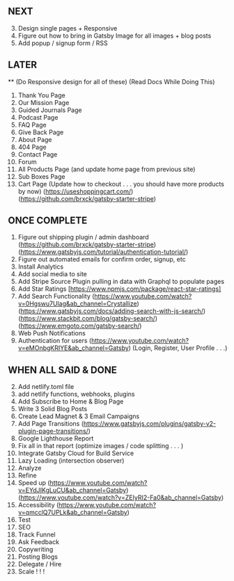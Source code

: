 ## NEXT

3. Design single pages + Responsive
4. Figure out how to bring in Gatsby Image for all images + blog posts
5. Add popup / signup form / RSS

## LATER

\*\* (Do Responsive design for all of these) (Read Docs While Doing This)

1. Thank You Page
2. Our Mission Page
3. Guided Journals Page
4. Podcast Page
5. FAQ Page
6. Give Back Page
7. About Page
8. 404 Page
9. Contact Page
10. Forum
11. All Products Page (and update home page from previous site)
12. Sub Boxes Page
13. Cart Page (Update how to checkout . . . you should have more products by now) (https://useshoppingcart.com/) (https://github.com/brxck/gatsby-starter-stripe)

## ONCE COMPLETE

1. Figure out shipping plugin / admin dashboard (https://github.com/brxck/gatsby-starter-stripe) (https://www.gatsbyjs.com/tutorial/authentication-tutorial/)
2. Figure out automated emails for confirm order, signup, etc
3. Install Analytics
4. Add social media to site
5. Add Stripe Source Plugin pulling in data with Graphql to populate pages
6. Add Star Ratings [https://www.npmjs.com/package/react-star-ratings]
7. Add Search Functionality (https://www.youtube.com/watch?v=0Hgswu7Ulag&ab_channel=Crystallize) (https://www.gatsbyjs.com/docs/adding-search-with-js-search/) (https://www.stackbit.com/blog/gatsby-search/) (https://www.emgoto.com/gatsby-search/)
8. Web Push Notifications
9. Authentication for users (https://www.youtube.com/watch?v=eMOnbgKRIYE&ab_channel=Gatsby) (Login, Register, User Profile . . .)

## WHEN ALL SAID & DONE

2. Add netlify.toml file
3. add netlify functions, webhooks, plugins
4. Add Subscribe to Home & Blog Page
5. Write 3 Solid Blog Posts
6. Create Lead Magnet & 3 Email Campaigns
7. Add Page Transitions (https://www.gatsbyjs.com/plugins/gatsby-v2-plugin-page-transitions/)
8. Google Lighthouse Report
9. Fix all in that report (optimize images / code splitting . . . )
10. Integrate Gatsby Cloud for Build Service
11. Lazy Loading (intersection observer)
12. Analyze
13. Refine
14. Speed up (https://www.youtube.com/watch?v=EYdJIKgLuCU&ab_channel=Gatsby) (https://www.youtube.com/watch?v=ZEIyRI2-Fa0&ab_channel=Gatsby)
15. Accessibility (https://www.youtube.com/watch?v=qmcclQ7UPLk&ab_channel=Gatsby)
16. Test
17. SEO
18. Track Funnel
19. Ask Feedback
20. Copywriting
21. Posting Blogs
22. Delegate / Hire
23. Scale ! ! !

